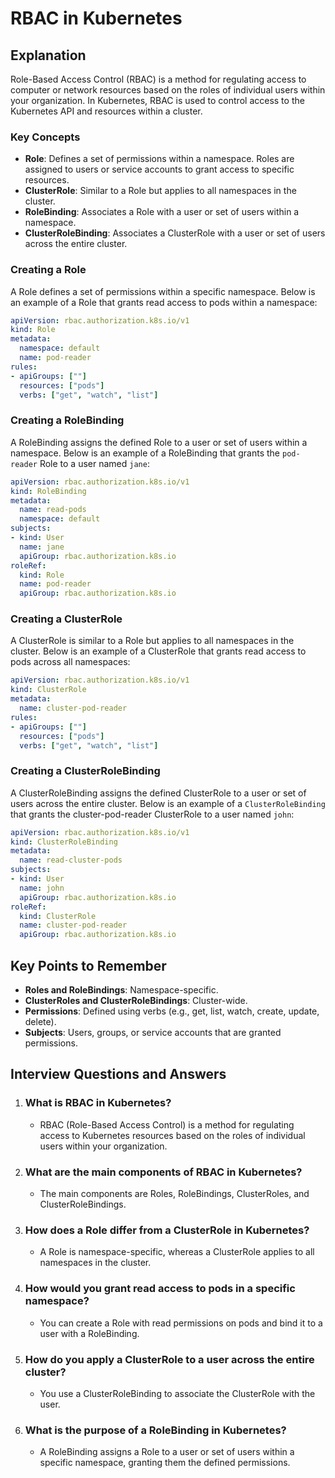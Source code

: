 # RBAC in Kubernetes

## Explanation

Role-Based Access Control (RBAC) is a method for regulating access to computer or network resources based on the roles of individual users within your organization. In Kubernetes, RBAC is used to control access to the Kubernetes API and resources within a cluster.

### Key Concepts

- **Role**: Defines a set of permissions within a namespace. Roles are assigned to users or service accounts to grant access to specific resources.
- **ClusterRole**: Similar to a Role but applies to all namespaces in the cluster.
- **RoleBinding**: Associates a Role with a user or set of users within a namespace.
- **ClusterRoleBinding**: Associates a ClusterRole with a user or set of users across the entire cluster.

### Creating a Role

A Role defines a set of permissions within a specific namespace. Below is an example of a Role that grants read access to pods within a namespace:

```yaml
apiVersion: rbac.authorization.k8s.io/v1
kind: Role
metadata:
  namespace: default
  name: pod-reader
rules:
- apiGroups: [""]
  resources: ["pods"]
  verbs: ["get", "watch", "list"]
```

### Creating a RoleBinding

A RoleBinding assigns the defined Role to a user or set of users within a namespace. Below is an example of a RoleBinding that grants the `pod-reader` Role to a user named `jane`:

```yaml
apiVersion: rbac.authorization.k8s.io/v1
kind: RoleBinding
metadata:
  name: read-pods
  namespace: default
subjects:
- kind: User
  name: jane
  apiGroup: rbac.authorization.k8s.io
roleRef:
  kind: Role
  name: pod-reader
  apiGroup: rbac.authorization.k8s.io
```

### Creating a ClusterRole

A ClusterRole is similar to a Role but applies to all namespaces in the cluster. Below is an example of a ClusterRole that grants read access to pods across all namespaces:

```yaml
apiVersion: rbac.authorization.k8s.io/v1
kind: ClusterRole
metadata:
  name: cluster-pod-reader
rules:
- apiGroups: [""]
  resources: ["pods"]
  verbs: ["get", "watch", "list"]
```

### Creating a ClusterRoleBinding
A ClusterRoleBinding assigns the defined ClusterRole to a user or set of users across the entire cluster. Below is an example of a `ClusterRoleBinding` that grants the cluster-pod-reader ClusterRole to a user named `john`:

```yaml
apiVersion: rbac.authorization.k8s.io/v1
kind: ClusterRoleBinding
metadata:
  name: read-cluster-pods
subjects:
- kind: User
  name: john
  apiGroup: rbac.authorization.k8s.io
roleRef:
  kind: ClusterRole
  name: cluster-pod-reader
  apiGroup: rbac.authorization.k8s.io
```

## Key Points to Remember
- **Roles and RoleBindings**: Namespace-specific.
- **ClusterRoles and ClusterRoleBindings**: Cluster-wide.
- **Permissions**: Defined using verbs (e.g., get, list, watch, create, update, delete).
- **Subjects**: Users, groups, or service accounts that are granted permissions.

## Interview Questions and Answers

1. ### What is RBAC in Kubernetes?
    - RBAC (Role-Based Access Control) is a method for regulating access to Kubernetes resources based on the roles of individual users within your organization.

2. ### What are the main components of RBAC in Kubernetes?
    - The main components are Roles, RoleBindings, ClusterRoles, and ClusterRoleBindings.

3. ### How does a Role differ from a ClusterRole in Kubernetes?
    - A Role is namespace-specific, whereas a ClusterRole applies to all namespaces in the cluster.

4. ### How would you grant read access to pods in a specific namespace?
    -  You can create a Role with read permissions on pods and bind it to a user with a RoleBinding.

5. ### How do you apply a ClusterRole to a user across the entire cluster?
    - You use a ClusterRoleBinding to associate the ClusterRole with the user.

6. ### What is the purpose of a RoleBinding in Kubernetes?
    - A RoleBinding assigns a Role to a user or set of users within a specific namespace, granting them the defined permissions.
